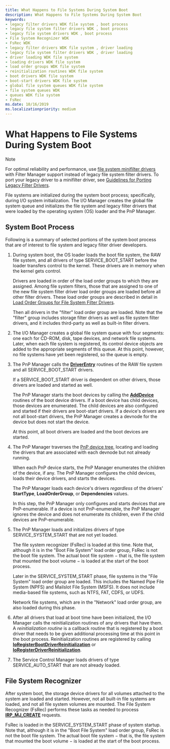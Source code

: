 ```yaml
---
title: What Happens to File Systems During System Boot
description: What Happens to File Systems During System Boot
keywords:
- legacy filter drivers WDK file system , boot process
- legacy file system filter drivers WDK , boot process
- legacy file system drivers WDK , boot process
- File System Recognizer WDK
- FsRec WDK
- legacy filter drivers WDK file system , driver loading
- legacy file system filter drivers WDK , driver loading
- driver loading WDK file system
- loading drivers WDK file system
- load order groups WDK file system
- reinitialization routines WDK file system
- boot drivers WDK file system
- boot-start drivers WDK file system
- global file system queues WDK file system
- file system queues WDK
- queues WDK file system
- FsRec
ms.date: 10/16/2019
ms.localizationpriority: medium
---
```


# What Happens to File Systems During System Boot

> [!NOTE]
> For optimal reliability and performance, use [file system minifilter drivers](./filter-manager-concepts.md) with Filter Manager support instead of legacy file system filter drivers. To port your legacy driver to a minifilter driver, see [Guidelines for Porting Legacy Filter Drivers](guidelines-for-porting-legacy-filter-drivers.md).

File systems are initialized during the system boot process; specifically, during I/O system initialization. The I/O Manager creates the global file system queue and initializes the file system and legacy filter drivers that were loaded by the operating system (OS) loader and the PnP Manager.

## System Boot Process

Following is a summary of selected portions of the system boot process that are of interest to file system and legacy filter driver developers.

1. During system boot, the OS loader loads the boot file system, the RAW file system, and all drivers of type SERVICE_BOOT_START before the loader transfers control to the kernel. These drivers are in memory when the kernel gets control.

   Drivers are loaded in order of the load order groups to which they are assigned. Among file system filters, those that are assigned to one of the new file system filter driver load order groups are loaded before all other filter drivers. These load order groups are described in detail in [Load Order Groups for File System Filter Drivers](load-order-groups-for-file-system-filter-drivers.md).

   Then all drivers in the "filter" load order group are loaded. Note that the "filter" group includes storage filter drivers as well as file system filter drivers, and it includes third-party as well as built-in filter drivers.

2. The I/O Manager creates a global file system queue with four segments: one each for CD-ROM, disk, tape devices, and network file systems. Later, when each file system is registered, its control device objects are added to the appropriate segments of this queue. At this point, however, no file systems have yet been registered, so the queue is empty.

3. The PnP Manager calls the [**DriverEntry**](/windows-hardware/drivers/ddi/wdm/nc-wdm-driver_initialize) routines of the RAW file system and all SERVICE_BOOT_START drivers.

   If a SERVICE_BOOT_START driver is dependent on other drivers, those drivers are loaded and started as well.

   The PnP Manager starts the boot devices by calling the [**AddDevice**](/windows-hardware/drivers/ddi/wdm/nc-wdm-driver_add_device) routines of the boot device drivers. If a boot device has child devices, those devices are enumerated. The child devices are also configured and started if their drivers are boot-start drivers. If a device's drivers are not all boot-start drivers, the PnP Manager creates a devnode for the device but does not start the device.

   At this point, all boot drivers are loaded and the boot devices are started.

4. The PnP Manager traverses the [PnP device tree](../kernel/device-tree.md), locating and loading the drivers that are associated with each devnode but not already running.

   When each PnP device starts, the PnP Manager enumerates the children of the device, if any. The PnP Manager configures the child devices, loads their device drivers, and starts the devices.

   The PnP Manager loads each device's drivers *regardless* of the drivers' **StartType**, **LoadOrderGroup**, or **Dependencies** values.

   In this step, the PnP Manager only configures and starts devices that are PnP-enumerable. If a device is not PnP-enumerable, the PnP Manager ignores the device and does not enumerate its children, even if the child devices are PnP-enumerable.

5. The PnP Manager loads and initializes drivers of type SERVICE_SYSTEM_START that are not yet loaded.

   The file system recognizer (FsRec) is loaded at this time. Note that, although it is in the "Boot File System" load order group, FsRec is not the boot file system. The actual boot file system − that is, the file system that mounted the boot volume − is loaded at the start of the boot process.

   Later in the SERVICE_SYSTEM_START phase, file systems in the "File System" load order group are loaded. This includes the Named Pipe File System (NPFS) and Mailslot File System (MSFS). It does not include media-based file systems, such as NTFS, FAT, CDFS, or UDFS.

   Network file systems, which are in the "Network" load order group, are also loaded during this phase.

6. After all drivers that load at boot time have been initialized, the I/O Manager calls the reinitialization routines of any drivers that have them. A *reinitialization routine* is a callback routine that is registered by a boot driver that needs to be given additional processing time at this point in the boot process. Reinitialization routines are registered by calling [**IoRegisterBootDriverReinitialization**](/windows-hardware/drivers/ddi/ntddk/nf-ntddk-ioregisterbootdriverreinitialization) or [**IoRegisterDriverReinitialization**](/windows-hardware/drivers/ddi/ntddk/nf-ntddk-ioregisterdriverreinitialization).

7. The Service Control Manager loads drivers of type SERVICE_AUTO_START that are not already loaded.

## File System Recognizer

After system boot, the storage device drivers for all volumes attached to the system are loaded and started. However, not all built-in file systems are loaded, and not all file system volumes are mounted. The File System Recognizer (FsRec) performs these tasks as needed to process [**IRP_MJ_CREATE**](./irp-mj-create.md) requests.

FsRec is loaded in the SERVICE_SYSTEM_START phase of system startup. Note that, although it is in the "Boot File System" load order group, FsRec is not the boot file system. The actual boot file system − that is, the file system that mounted the boot volume − is loaded at the start of the boot process.
